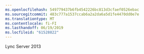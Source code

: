 ```yaml
---
ms.openlocfilehash: 549779437b6fb4542226bc813d3cfaef0526ebac
ms.sourcegitcommit: 483c777a1537ccab6a2a2da6a5d1fe4470dd0e7e
ms.translationtype: MT
ms.contentlocale: fi-FI
ms.lasthandoff: 06/19/2019
ms.locfileid: "61528822"
---
```

Lync Server 2013